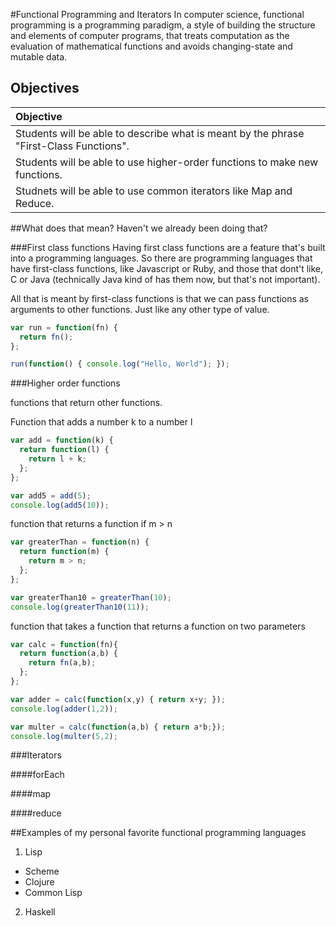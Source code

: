 #Functional Programming and Iterators
In computer science, functional programming is a programming paradigm, a style of building the structure and elements of computer programs, that treats computation as the evaluation of mathematical functions and avoids changing-state and mutable data.

## Objectives

| Objective |
| :--- |
| Students will be able to describe what is meant by the phrase "First-Class Functions".|
| Students will be able to use higher-order functions to make new functions.|
| Studnets will be able to use common iterators like Map and Reduce. |


##What does that mean? Haven't we already been doing that?

###First class functions
Having first class functions are a feature that's built into a programming languages. So there are programming languages that have first-class functions, like Javascript or Ruby, and those that dont't like, C or Java (technically Java kind of has them now, but that's not important).

All that is meant by first-class functions is that we can pass functions as arguments to other functions. Just like any other type of value.

```javascript
var run = function(fn) {
  return fn();
};

run(function() { console.log("Hello, World"); });
```

###Higher order functions

functions that return other functions.

Function that adds a number k to a number l
```javascript
var add = function(k) {
  return function(l) {
    return l + k;
  };
};

var add5 = add(5);
console.log(add5(10));
```

function that returns a function if m > n

```javascript
var greaterThan = function(n) {
  return function(m) {
    return m > n;
  };
};

var greaterThan10 = greaterThan(10);
console.log(greaterThan10(11));

```

function that takes a function that returns a function on two parameters
```javascript
var calc = function(fn){
  return function(a,b) {
    return fn(a,b);
  };
};

var adder = calc(function(x,y) { return x+y; });
console.log(adder(1,2));

var multer = calc(function(a,b) { return a*b;});
console.log(multer(5,2);
```

###Iterators

####forEach

####map

####reduce

##Examples of my personal favorite functional programming languages
1. Lisp
  * Scheme
  * Clojure
  * Common Lisp
2. Haskell
